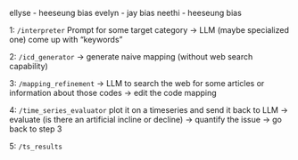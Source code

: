 ellyse - heeseung bias
evelyn - jay bias
neethi - heeseung bias

1: `/interpreter`
Prompt for some target category
→ LLM (maybe specialized one) come up with “keywords”

2: `/icd_generator`
→ generate naive mapping (without web search capability)

3: `/mapping_refinement`
→ LLM to search the web for some articles or information about those codes
→ edit the code mapping

4: `/time_series_evaluator`
plot it on a timeseries and send it back to LLM
→ evaluate (is there an artificial incline or decline) → quantify the issue →
go back to step 3

5: `/ts_results`
